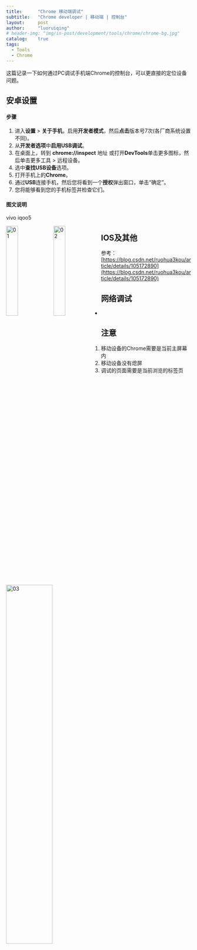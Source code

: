 ```yaml
---
title:      "Chrome 移动端调试"
subtitle:   "Chrome developer | 移动端 | 控制台"
layout:     post
author:     "luoruiqing"
# header-img: "img/in-post/development/tools/chrome/chrome-bg.jpg"
catalog:    true
tags:
  - Tools
  - Chrome
---
```



这篇记录一下如何通过PC调试手机端Chrome的控制台，可以更直接的定位设备问题。

## 安卓设置

#### 步骤

1. 进入**设置** > **关于手机**，启用**开发者模式**，然后**点击**版本号7次(各厂商系统设置不同)。
2. 从**开发者选项**中**启用USB调试**。
3. 在桌面上，转到 **chrome://inspect** 地址 或打开**DevTools**单击更多图标，然后单击更多工具 > 远程设备。
4. 选中**查找USB设备**选项。
5. 打开手机上的**Chrome**。
6. 通过**USB**连接手机，然后您将看到一个**授权**弹出窗口，单击“确定”。
7. 您将能够看到您的手机标签并检查它们。

#### 图文说明

vivo iqoo5

<img src="{{ site.baseurl }}/img/in-post/development/tools/chrome/mobile/p1.jpg" alt="01" width="25%" align="left" />
<img src="{{ site.baseurl }}/img/in-post/development/tools/chrome/mobile/p2.jpg" alt="02" width="25%" align="left" />
<img src="{{ site.baseurl }}/img/in-post/development/tools/chrome/mobile/p3.png" alt="03" width="50%" align="left" />


## IOS及其他

参考： [https://blog.csdn.net/ruohua3kou/article/details/105172890](https://blog.csdn.net/ruohua3kou/article/details/105172890)

## 网络调试

-

## 注意

1. 移动设备的Chrome需要是当前主屏幕内
2. 移动设备没有熄屏
3. 调试的页面需要是当前浏览的标签页